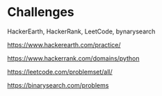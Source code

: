 # Challenges
HackerEarth, HackerRank, LeetCode, bynarysearch

https://www.hackerearth.com/practice/

https://www.hackerrank.com/domains/python

https://leetcode.com/problemset/all/

https://binarysearch.com/problems
